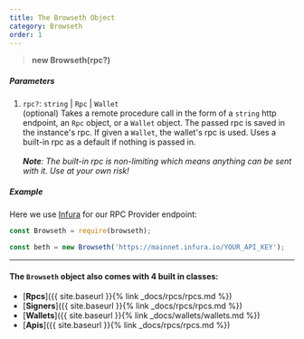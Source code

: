 ```yaml
---
title: The Browseth Object
category: Browseth
order: 1
---
```


> **new Browseth(rpc?)**

##### Parameters

1.  `rpc?`: `string` | `Rpc` | `Wallet`<br> (optional) Takes a remote procedure
    call in the form of a `string` http endpoint, an `Rpc` object, or a `Wallet`
    object. The passed rpc is saved in the instance's rpc. If given a `Wallet`,
    the wallet's rpc is used. Uses a built-in rpc as a default if nothing is
    passed in.<br><br> _**Note**: The built-in rpc is non-limiting which means
    anything can be sent with it. Use at your own risk!_

##### Example

Here we use [Infura](https://infura.io/) for our RPC Provider endpoint:

```javascript
const Browseth = require(browseth);

const beth = new Browseth('https://mainnet.infura.io/YOUR_API_KEY');
```

<hr>

#### The `Browseth` object also comes with 4 built in classes:

* [**Rpcs**]({{ site.baseurl }}{% link _docs/rpcs/rpcs.md %})
* [**Signers**]({{ site.baseurl }}{% link _docs/rpcs/rpcs.md %})
* [**Wallets**]({{ site.baseurl }}{% link _docs/wallets/wallets.md %})
* [**Apis**]({{ site.baseurl }}{% link _docs/rpcs/rpcs.md %})
